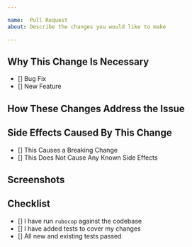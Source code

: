 ```yaml
---

name:  Pull Request
about: Describe the changes you would like to make

---
```


<!--lint ignore first-heading-level-->

Why This Change Is Necessary
--------------------------------------------------------------------------------

<!-- Identify the High Level Type of Change -->

* [] Bug Fix
* [] New Feature

<!--
  Now describe to reviewers of your pull request what to expect in the PR,
  thereby allowing them to more easily identify and point out unrelated changes.
-->

How These Changes Address the Issue
--------------------------------------------------------------------------------

<!--
  Describe, at a high level, what was done to affect change. If your change is
  obvious, you may be able to omit addressing this.
-->

Side Effects Caused By This Change
--------------------------------------------------------------------------------

* [] This Causes a Breaking Change
* [] This Does Not Cause Any Known Side Effects

<!--
  This is the most important topic to answer, as it can point out problems where
  you are making too many changes in one commit or branch. One or two bullet
  points for related changes may be okay, but five or six are likely indicators
  of a PR that is doing too many things.
-->

Screenshots
--------------------------------------------------------------------------------

<!--
  Add screenshots of changes to the UI if appropriate, otherwise delete this
  section.
-->

Checklist
--------------------------------------------------------------------------------

<!--
  Go over all the following points, and put an `x` in all the boxes that apply.
-->

* [] I have run `rubocop` against the codebase
* [] I have added tests to cover my changes
* [] All new and existing tests passed

<!--

NOTES
================================================================================

Markdown
--------------------------------------------------------------------------------

Well formatted issues help everyone. Take a few minutes to get a primer on
markdown here: http://bit.ly/2lB1raW

Images
--------------------------------------------------------------------------------

Images can be attached to this issue by dragging and dropping or by copying and
pasting.

  - How to Add Images to Issues: http://bit.ly/2mdlWHn
  - How to Take Screenshots (Mac): http://apple.co/2kOXyuG
  - How to Take Screenshots (Windows): http://cnet.co/2m2yQZL

-->
